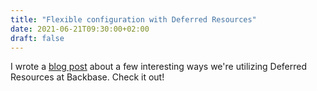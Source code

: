 ```yaml
---
title: "Flexible configuration with Deferred Resources"
date: 2021-06-21T09:30:00+02:00
draft: false
---
```


I wrote a
[blog post](https://engineering.backbase.com/2021/06/16/android-flexible-configuration-with-deferred-resources)
about a few interesting ways we're utilizing Deferred Resources at Backbase.
Check it out!

